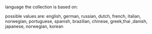 language the collection is based on:

possible values are: english, german, russian, dutch, french, italian, norwegian, portuguese, spanish, brazilian, chinese, greek,thai ,danish, japanese, norwegian, korean